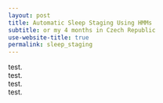 ```yaml
---
layout: post
title: Automatic Sleep Staging Using HMMs
subtitle: or my 4 months in Czech Republic
use-website-title: true
permalink: sleep_staging
---
```

<!-- last updated: 2018-09-27 -->

test.  
test.  
test.  
test.  
